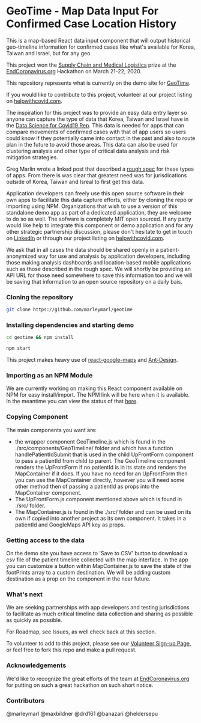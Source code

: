 # GeoTime - Map Data Input For Confirmed Case Location History

This is a map-based React data input component that will output historical geo-timeline information for confirmed cases like what's available for Korea, Taiwan and Israel, but for any geo. 

This project won the [Supply Chain and Medical Logistics](https://devpost.com/software/geotime-map-data-input-for-confirmed-case-location-history) prize at the [EndCoronavirus.org](https://www.endcoronavirus.org/) Hackathon on March 21-22, 2020.

This repository represents what is currently on the demo site for [GeoTime](https://geotime.gregmarlin.com). 

If you would like to contribute to this project, volunteer at our project listing on [helpwithcovid.com](https://helpwithcovid.com/projects/245-geotime-data-input-of-historical-footprints-of-confirmed-cases-with-lat-lon-timestamp).

The inspiration for this project was to provide an easy data entry layer so anyone can capture the type of data that Korea, Taiwan and Israel have in the [Data Science for Covid19 Rep](https://github.com/jihoo-kim/Data-Science-for-COVID-19/blob/master/dataset/Patient/PatientRoute.csv). This data is needed for apps that can compare movements of confirmed cases with that of app users so users could know if they potentially came into contact in the past and also to route plan in the future to avoid those areas. This data can also be used for clustering analysis and other type of critical data analysis and risk mitigation strategies. 

Greg Marlin wrote a linked post that described a [rough spec](https://www.linkedin.com/posts/activity-6646431967925583873-P6hF) for these types of apps. From there is was clear that greatest need was for jurisdications outside of Korea, Taiwan and Isreal to first get this data. 

Application developers can freely use this open source software in their own apps to facilitate this data capture efforts, either by cloning the repo or importing using NPM. Organizations that wish to use a version of this standalone demo app as part of a dedicated application, they are welcome to do so as well. The sofware is completely MIT open sourced. If any party would like help to integrate this component or demo application and for any other strategic partnership discussion, please don't hesitate to get in touch on [LinkedIn](https://www.linkedin.com/in/greg-marlin-8a4528a/) or through our project listing on [helpwithcovid.com](https://helpwithcovid.com/projects/245-geotime-data-input-of-historical-footprints-of-confirmed-cases-with-lat-lon-timestamp).

We ask that in all cases the data should be shared openly in a patient-anonymized way for use and analysis by application developers, including those making analysis dashboards and location-based mobile applications such as those described in the rough spec. We will shortly be providing an API URL for those need somewhere to save this information too and we will be saving that information to an open source repository on a daily bais. 



### Cloning the repository

```bash
git clone https://github.com/marleymarl/geotime
```

### Installing dependencies and starting demo

```bash
cd geotime && npm install
```

```bash
npm start
```

This project makes heavy use of [react-google-maps](https://www.npmjs.com/package/react-google-maps) and [Ant-Design](https://ant.design/).

### Importing as an NPM Module

We are currently working on making this React component available on NPM for easy install/import. The NPM link will be here when it is available. In the meantime you can view the status of that [here](https://github.com/marleymarl/geotime-npm).

### Copying Component

The main components you want are: 

* the wrapper component GeoTimeline.js which is found in the ./src/components/GeoTimeline/ folder and which has a function handlePatientIdSubmit that is used in the child UpFrontForm component to pass a patientId from child to parent. The GeoTimeline component renders the UpFrontForm if no patientId is in its state and renders the MapContainer if it does. If you have no need for an UpFrontForm then you can use the MapContainer directly, however you will need some other method then of passing a patientId as props into the MapContainer component.
* The UpFrontForm.js component mentioned above which is found in ./src/ folder. 
* The MapContainer.js is found in the ./src/ folder and can be used on its own if copied into another project as its own component. It takes in a patientId and GoogleMaps API key as props.  

### Getting access to the data

On the demo site you have access to 'Save to CSV' button to download a csv file of the patient timeline collected with the map interface. In the app you can customize a button within MapContainer.js to save the state of the footPrints array to a custom destination. We will be adding custom destination as a prop on the component in the near future. 

### What's next

We are seeking partnerships with app developers and testing jurisdictions to facilitate as much critical timeline data collection and sharing as possible as quickly as possible. 

For Roadmap, see Issues, as well check back at this section. 

To volunteer to add to this project, please see our [Volunteer Sign-up Page](https://helpwithcovid.com/projects/245-geotime-data-input-of-historical-footprints-of-confirmed-cases-with-lat-lon-timestamp), or feel free to fork this repo and make a pull request. 

### Acknowledgements

We'd like to recognize the great efforts of the team at [EndCoronavirus.org](https://www.endcoronavirus.org/) for putting on such a great hackathon on such short notice. 

### Contributors

@marleymarl
@maxbildner
@drd161
@banazari
@heldersepu

